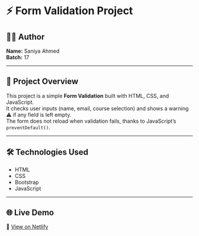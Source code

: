 # ⚡ Form Validation Project

## 👩‍💻 Author
**Name:** Saniya Ahmed  
**Batch:** 17  

---

## 📌 Project Overview
This project is a simple **Form Validation** built with HTML, CSS, and JavaScript.  
It checks user inputs (name, email, course selection) and shows a warning ⚠️ if any field is left empty.  
The form does not reload when validation fails, thanks to JavaScript’s `preventDefault()`.

---

## 🛠️ Technologies Used
- HTML  
- CSS  
- Bootstrap  
- JavaScript  

---

## 🌐 Live Demo
🔗 [View on Netlify](https://luminous-beignet-421177.netlify.app/)  





